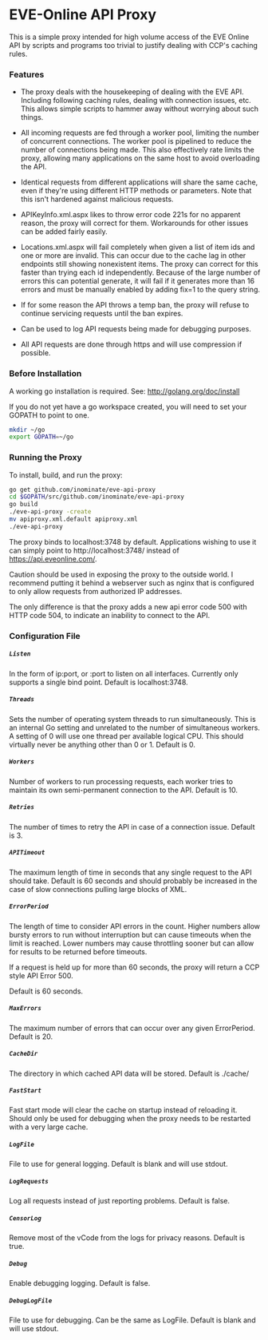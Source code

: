 # EVE-Online API Proxy #

This is a simple proxy intended for high volume access of the EVE Online API by
scripts and programs too trivial to justify dealing with CCP's caching rules.

### Features ###
* The proxy deals with the housekeeping of dealing with the EVE API. Including
following caching rules, dealing with connection issues, etc. This allows
simple scripts to hammer away without worrying about such things.

* All incoming requests are fed through a worker pool, limiting the number of
concurrent connections. The worker pool is pipelined to reduce the number
of connections being made.  This also effectively rate limits the proxy,
allowing many applications on the same host to avoid overloading the API.

* Identical requests from different applications will share the same cache,
even if they're using different HTTP methods or parameters. Note that this
isn't hardened against malicious requests.

* APIKeyInfo.xml.aspx likes to throw error code 221s for no apparent reason,
the proxy will correct for them. Workarounds for other issues can be added
fairly easily.

* Locations.xml.aspx will fail completely when given a list of item ids and one
or more are invalid. This can occur due to the cache lag in other endpoints 
still showing nonexistent items. The proxy can correct for this faster than
trying each id independently. Because of the large number of errors this can
potential generate, it will fail if it generates more than 16 errors and must
be manually enabled by adding fix=1 to the query string.

* If for some reason the API throws a temp ban, the proxy will refuse to
continue servicing requests until the ban expires.

* Can be used to log API requests being made for debugging purposes.

* All API requests are done through https and will use compression if possible.

### Before Installation ####
A working go installation is required. See: http://golang.org/doc/install

If you do not yet have a go workspace created, you will need to set your GOPATH
to point to one. 

``` bash
mkdir ~/go
export GOPATH=~/go
```

### Running the Proxy ####
To install, build, and run the proxy:

``` bash
go get github.com/inominate/eve-api-proxy
cd $GOPATH/src/github.com/inominate/eve-api-proxy
go build
./eve-api-proxy -create
mv apiproxy.xml.default apiproxy.xml 
./eve-api-proxy
```

The proxy binds to localhost:3748 by default.  Applications wishing to use it
can simply point to http://localhost:3748/ instead of 
https://api.eveonline.com/.  

Caution should be used in exposing the proxy to the outside world. I
recommend putting it behind a webserver such as nginx that is configured to
only allow requests from authorized IP addresses.

The only difference is that the proxy adds a new api error code 500 with HTTP
code 504, to indicate an inability to connect to the API.  

### Configuration File ###

##### `Listen`
In the form of ip:port, or :port to listen on all interfaces.  Currently only
supports a single bind point.  Default is localhost:3748.

##### `Threads`
Sets the number of operating system threads to run simultaneously. This is an
internal Go setting and unrelated to the number of simultaneous workers. A
setting of 0 will use one thread per available logical CPU. This should
virtually never be anything other than 0 or 1.  Default is 0.

##### `Workers`
Number of workers to run processing requests, each worker tries to maintain its
own semi-permanent connection to the API. Default is 10.

##### `Retries`
The number of times to retry the API in case of a connection issue. Default is
3.

##### `APITimeout`
The maximum length of time in seconds that any single request to the API should
take. Default is 60 seconds and should probably be increased in the case of
slow connections pulling large blocks of XML.

##### `ErrorPeriod`
The length of time to consider API errors in the count. Higher numbers allow
bursty errors to run without interruption but can cause timeouts when the limit
is reached.  Lower numbers may cause throttling sooner but can allow for 
results to be returned before timeouts.

If a request is held up for more than 60 seconds, the proxy will return a CCP
style API Error 500.

Default is 60 seconds.

##### `MaxErrors`
The maximum number of errors that can occur over any given ErrorPeriod. Default
is 20.

##### `CacheDir`
The directory in which cached API data will be stored.  Default is ./cache/

##### `FastStart`
Fast start mode will clear the cache on startup instead of reloading it.
Should only be used for debugging when the proxy needs to be restarted with a
very large cache.

##### `LogFile`
File to use for general logging. Default is blank and will use stdout.

##### `LogRequests`
Log all requests instead of just reporting problems. Default is false.

##### `CensorLog`
Remove most of the vCode from the logs for privacy reasons. Default is true.

##### `Debug`
Enable debugging logging. Default is false.

##### `DebugLogFile`
File to use for debugging. Can be the same as LogFile. Default is blank and will use stdout.

